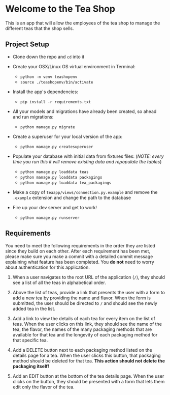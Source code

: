 # Welcome to the Tea Shop

This is an app that will allow the employees of the tea shop to manage the different teas that the shop sells.

## Project Setup

* Clone down the repo and `cd` into it

* Create your OSX/Linux OS virtual environment in Terminal:

  * `python -m venv teashopenv`
  * `source ./teashopenv/bin/activate`

* Install the app's dependencies:

  * `pip install -r requirements.txt`

* All your models and migrations have already been created, so ahead and run migrations:

  * `python manage.py migrate`

* Create a superuser for your local version of the app:

  * `python manage.py createsuperuser`

* Populate your database with initial data from fixtures files: (_NOTE: every time you run this it will remove existing data and repopulate the tables_)

  * `python manage.py loaddata teas`
  * `python manage.py loaddata packagings`
  * `python manage.py loaddata tea_packagings`

* Make a copy of `teaapp/views/connection.py.example` and remove the `.example` extension and change the path to the database 

* Fire up your dev server and get to work!

  * `python manage.py runserver`


## Requirements

You need to meet the following requirements in the order they are listed since they build on each other. After each requirement has been met, please make sure you make a commit with a detailed commit message explaining what feature has been completed. You **do not** need to worry about authentication for this application.

1. When a user navigates to the root URL of the application (`/`), they should see a list of all the teas in alphabetical order.

1. Above the list of teas, provide a link that presents the user with a form to add a new tea by providing the name and flavor. When the form is submitted, the user should be directed to `/` and should see the newly added tea in the list.

1. Add a link to view the details of each tea for every item on the list of teas. When the user clicks on this link, they should see the name of the tea, the flavor, the names of the many packaging methods that are available for that tea and the longevity of each packaging method for that specific tea.

1. Add a DELETE button next to each packaging method listed on the details page for a tea. When the user clicks this button, that packaging method should be deleted for that tea. **This action should not delete the packaging itself!**

1. Add an EDIT button at the bottom of the tea details page. When the user clicks on the button, they should be presented with a form that lets them edit only the flavor of the tea. 
